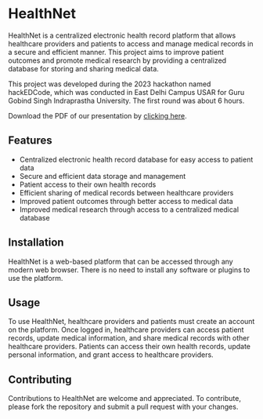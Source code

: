 # HealthNet

HealthNet is a centralized electronic health record platform that allows healthcare providers and patients to access and manage medical records in a secure and efficient manner. This project aims to improve patient outcomes and promote medical research by providing a centralized database for storing and sharing medical data.

This project was developed during the 2023 hackathon named hackEDCode, which was conducted in East Delhi Campus USAR for Guru Gobind Singh Indraprastha University. The first round was about 6 hours.

Download the PDF of our presentation by [clicking here](https://github.com/spignelon/HealthNet/raw/main/HealthNet.pdf).

## Features

- Centralized electronic health record database for easy access to patient data
- Secure and efficient data storage and management
- Patient access to their own health records
- Efficient sharing of medical records between healthcare providers
- Improved patient outcomes through better access to medical data
- Improved medical research through access to a centralized medical database

## Installation

HealthNet is a web-based platform that can be accessed through any modern web browser. There is no need to install any software or plugins to use the platform.

## Usage

To use HealthNet, healthcare providers and patients must create an account on the platform. Once logged in, healthcare providers can access patient records, update medical information, and share medical records with other healthcare providers. Patients can access their own health records, update personal information, and grant access to healthcare providers.

## Contributing

Contributions to HealthNet are welcome and appreciated. To contribute, please fork the repository and submit a pull request with your changes.
